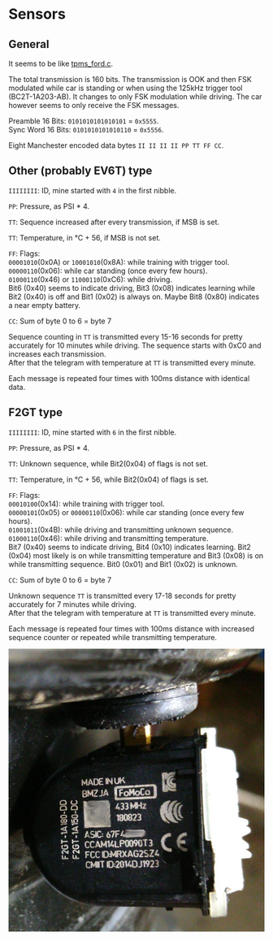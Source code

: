 # Sensors

## General

It seems to be like [tpms_ford.c](https://github.com/merbanan/rtl_433/blob/master/src/devices/tpms_ford.c). 

The total transmission is 160 bits. The transmission is OOK and then FSK modulated while car is standing or when using the 125kHz trigger tool (BC2T-1A203-AB). It changes to only FSK modulation while driving. The car however seems to only receive the FSK messages.

Preamble 16 Bits: `0101010101010101` = `0x5555`.  
Sync Word 16 Bits: `0101010101010110` = `0x5556`.

Eight Manchester encoded data bytes `II II II II PP TT FF CC`.

## Other (probably EV6T) type

`IIIIIIII`: ID, mine started with `4` in the first nibble.

`PP`: Pressure, as PSI * 4.

`TT`: Sequence increased after every transmission, if MSB is set.

`TT`: Temperature, in °C + 56, if MSB is not set.

`FF`: Flags:  
`00001010`(0x0A) or `10001010`(0x8A): while training with trigger tool.  
`00000110`(0x06): while car standing (once every few hours).  
`01000110`(0x46) or `11000110`(0xC6): while driving.  
Bit6 (0x40) seems to indicate driving, Bit3 (0x08) indicates learning while Bit2 (0x40) is off and Bit1 (0x02) is always on.
Maybe Bit8 (0x80) indicates a near empty battery.

`CC`: Sum of byte 0 to 6 = byte 7

Sequence counting in `TT` is transmitted every 15-16 seconds for pretty accurately for 10 minutes while driving.
The sequence starts with 0xC0 and increases each transmission.  
After that the telegram with temperature at `TT` is transmitted every minute.

Each message is repeated four times with 100ms distance with identical data.

## F2GT type

`IIIIIIII`: ID, mine started with `6` in the first nibble.

`PP`: Pressure, as PSI * 4.

`TT`: Unknown sequence, while Bit2(0x04) of flags is not set.

`TT`: Temperature, in °C + 56, while Bit2(0x04) of flags is set.

`FF`: Flags:  
`00010100`(0x14): while training with trigger tool.  
`00000101`(0x05) or `00000110`(0x06): while car standing (once every few hours).  
`01001011`(0x4B): while driving and transmitting unknown sequence.  
`01000110`(0x46): while driving and transmitting temperature.  
Bit7 (0x40) seems to indicate driving, Bit4 (0x10) indicates learning.
Bit2 (0x04) most likely is on while transmitting temperature and Bit3 (0x08) is on while transmitting sequence.
Bit0 (0x01) and Bit1 (0x02) is unknown.

`CC`: Sum of byte 0 to 6 = byte 7

Unknown sequence `TT` is transmitted every 17-18 seconds for pretty accurately for 7 minutes while driving.  
After that the telegram with temperature at `TT` is transmitted every minute.

Each message is repeated four times with 100ms distance with increased sequence counter or repeated while transmitting temperature.

![F2GT Sensor](../pic/f2gt-sensor.jpg)